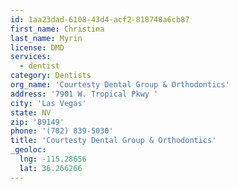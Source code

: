 ```yaml
---
id: 1aa23dad-6108-43d4-acf2-818748a6cb87
first_name: Christina
last_name: Myrin
license: DMD
services:
  - dentist
category: Dentists
org_name: 'Courtesty Dental Group & Orthodontics'
address: '7901 W. Tropical Pkwy '
city: 'Las Vegas'
state: NV
zip: '89149'
phone: '(702) 839-5030'
title: 'Courtesty Dental Group & Orthodontics'
_geoloc:
  lng: -115.28656
  lat: 36.266266
---
```

